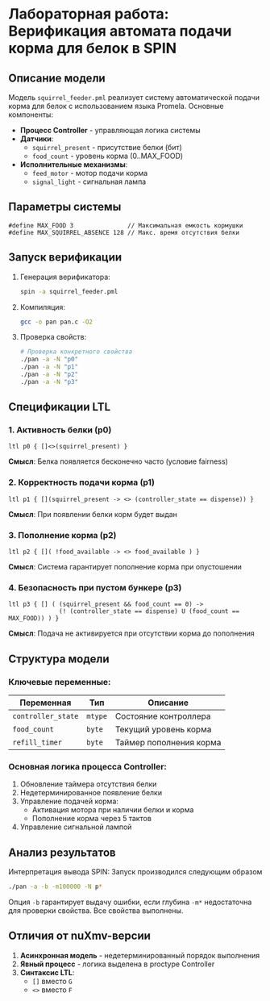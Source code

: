 # Лабораторная работа: Верификация автомата подачи корма для белок в SPIN

## Описание модели

Модель `squirrel_feeder.pml` реализует систему автоматической подачи корма для белок с использованием языка Promela. Основные компоненты:

- **Процесс Controller** - управляющая логика системы
- **Датчики**:
  - `squirrel_present` - присутствие белки (бит)
  - `food_count` - уровень корма (0..MAX_FOOD)
- **Исполнительные механизмы**:
  - `feed_motor` - мотор подачи корма
  - `signal_light` - сигнальная лампа

## Параметры системы

```promela
#define MAX_FOOD 3               // Максимальная емкость кормушки
#define MAX_SQUIRREL_ABSENCE 128 // Макс. время отсутствия белки
```

## Запуск верификации

1. Генерация верификатора:
   ```bash
   spin -a squirrel_feeder.pml
   ```

2. Компиляция:
   ```bash
   gcc -o pan pan.c -O2
   ```

3. Проверка свойств:
   ```bash
   # Проверка конкретного свойства
   ./pan -a -N "p0"
   ./pan -a -N "p1"
   ./pan -a -N "p2"
   ./pan -a -N "p3"
   ```

## Спецификации LTL

### 1. Активность белки (p0)
```promela
ltl p0 { []<>(squirrel_present) }
```
**Смысл**: Белка появляется бесконечно часто (условие fairness)

### 2. Корректность подачи корма (p1)
```promela
ltl p1 { [](squirrel_present -> <> (controller_state == dispense)) }
```
**Смысл**: При появлении белки корм будет выдан

### 3. Пополнение корма (p2)
```promela
ltl p2 { []( !food_available -> <> food_available ) }
```
**Смысл**: Система гарантирует пополнение корма при опустошении

### 4. Безопасность при пустом бункере (p3)
```promela
ltl p3 { [] ( (squirrel_present && food_count == 0) -> 
              (! (controller_state == dispense) U (food_count == MAX_FOOD)) ) }
```
**Смысл**: Подача не активируется при отсутствии корма до пополнения

## Структура модели

### Ключевые переменные:
| Переменная          | Тип               | Описание                     |
|---------------------|-------------------|------------------------------|
| `controller_state`  | `mtype`           | Состояние контроллера        |
| `food_count`        | `byte`            | Текущий уровень корма        |
| `refill_timer`      | `byte`            | Таймер пополнения корма      |

### Основная логика процесса Controller:
1. Обновление таймера отсутствия белки
2. Недетерминированное появление белки
3. Управление подачей корма:
   - Активация мотора при наличии белки и корма
   - Пополнение корма через 5 тактов
4. Управление сигнальной лампой

## Анализ результатов

Интерпретация вывода SPIN:
Запуск производился следующим образом 
   ```bash
   ./pan -a -b -m100000 -N p* 
   ```

Опция `-b` гарантирует выдачу ошибки, если глубина `-m*` недостаточна для проверки свойства.
Все свойства выполнены.

## Отличия от nuXmv-версии

1. **Асинхронная модель** - недетерминированный порядок выполнения
2. **Явный процесс** - логика выделена в proctype Controller
3. **Синтаксис LTL**:
   - `[]` вместо `G`
   - `<>` вместо `F`
